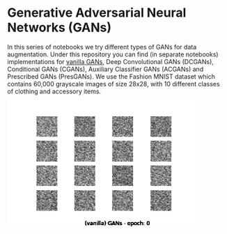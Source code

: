 # Generative Adversarial Neural Networks (GANs)
In this series of notebooks we try different types of GANs for data augmentation. Under this repository you can find (in separate notebooks) implementations for [vanilla GANs](), Deep Convolutional GANs (DCGANs), Conditional GANs (CGANs), Auxiliary Classifier GANs (ACGANs) and Prescribed GANs (PresGANs). We use the Fashion MNIST dataset which contains 60,000 grayscale images of size 28x28, with 10 different classes of clothing and accessory items.

![SegmentLocal](vangan_0.gif "gif")
